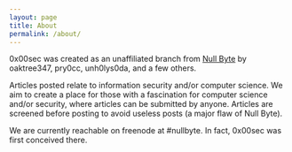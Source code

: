 ```yaml
---
layout: page
title: About
permalink: /about/
---
```


0x00sec was created as an unaffiliated branch from [Null Byte](http://null-byte.wonderhowto.com/) by oaktree347, pry0cc, unh0lys0da, and a few others.

Articles posted relate to information security and/or computer science. We aim to create a place for those with a fascination for computer science and/or security, where articles can be submitted by anyone. Articles are screened before posting to avoid useless posts (a major flaw of Null Byte).

We are currently reachable on freenode at #nullbyte. In fact, 0x00sec was first conceived there.
